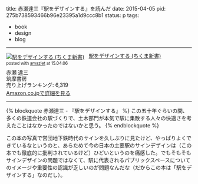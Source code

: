 title: 赤瀬達三『駅をデザインする』を読んだ
date: 2015-04-05
pid: 275b738593466b96e23395a1d9ccc8b1
status: p
tags:
- book
- design
- blog
---

<div class="amazlet-box" style="margin-bottom:0px;"><div class="amazlet-image" style="float:left;margin:0px 12px 1px 0px;"><a href="http://www.amazon.co.jp/exec/obidos/ASIN/4480068163/dotimpact-22/ref=nosim/" name="amazletlink" target="_blank"><img src="http://ecx.images-amazon.com/images/I/41qIzrL69gL._SL160_.jpg" alt="駅をデザインする (ちくま新書)" style="border: none;" /></a></div><div class="amazlet-info" style="line-height:120%; margin-bottom: 10px"><div class="amazlet-name" style="margin-bottom:10px;line-height:120%"><a href="http://www.amazon.co.jp/exec/obidos/ASIN/4480068163/dotimpact-22/ref=nosim/" name="amazletlink" target="_blank">駅をデザインする (ちくま新書)</a><div class="amazlet-powered-date" style="font-size:80%;margin-top:5px;line-height:120%">posted with <a href="http://www.amazlet.com/" title="amazlet" target="_blank">amazlet</a> at 15.04.06</div></div><div class="amazlet-detail">赤瀬 達三 <br />筑摩書房 <br />売り上げランキング: 6,319<br /></div><div class="amazlet-sub-info" style="float: left;"><div class="amazlet-link" style="margin-top: 5px"><a href="http://www.amazon.co.jp/exec/obidos/ASIN/4480068163/dotimpact-22/ref=nosim/" name="amazletlink" target="_blank">Amazon.co.jpで詳細を見る</a></div></div></div><div class="amazlet-footer" style="clear: left"></div></div>

----

{% blockquote 赤瀬達三 - 『駅をデザインする』 %}
この五十年ぐらいの間、多くの鉄道会社の駅づくりで、土木部門が本気で駅に集散する人々の快適さを考えたことはなかったのではないかと思う。
{% endblockquote %}

この本の写真で営団地下鉄時代のサインを久しぶりに見たけど、やっぱりよくできているなというのと、あらためて今の日本の主要駅のサインデザインは（この本でも徹底的に批判されているけど）ひどいというのを痛感した。でもそもそもサインデザインの問題ではなくて、駅に代表されるパブリックスペースについてのイメージや重要性の認識が乏しいのが問題なんだな（だからこの本は「駅をデザインする」なのだし）。
